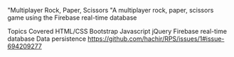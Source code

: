 "Multiplayer Rock, Paper, Scissors
"A multiplayer rock, paper, scissors game using the Firebase real-time database

Topics Covered
HTML/CSS
Bootstrap
Javascript
jQuery
Firebase real-time database
Data persistence
https://github.com/hachir/RPS/issues/1#issue-694209277
